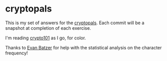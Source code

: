 # cryptopals

This is my set of answers for the [cryptopals](https://cryptopals.com/). Each commit will be a snapshot at completion of each exercise.

I'm reading [crypto101](https://www.crypto101.io/) as I go, for color.

Thanks to [Evan Batzer](https://ebatzer.github.io/) for help with the statistical analysis on the character frequency!
